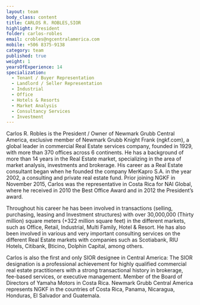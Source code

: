 ```yaml
---
layout: team
body_class: content
title: CARLOS R. ROBLES,SIOR
highlight: President
folder: carlos-robles
email: crobles@ngcentralamerica.com
mobile: +506 8375-9138
category: team
published: true
weight: 1
yearsOfExperience: 14
specialization:
  - Tenant / Buyer Representation
  - Landlord / Seller Representation
  - Industrial
  - Office
  - Hotels & Resorts
  - Market Analysis
  - Consultancy Services
  - Investment
---
```

Carlos R. Robles is the President / Owner of Newmark Grubb Central
America, exclusive member of Newmark Grubb Knight Frank
(ngkf.com), a global leader in commercial Real Estate services
company, founded in 1929, with more than 370 offices across 6
continents.
He has a background of more than 14 years in the Real Estate market,
specializing in the area of market analysis, investments and brokerage.
His career as a Real Estate consultant began when he founded the
company MerKapro S.A. in the year 2002, a consulting and private real
estate fund. Prior joining NGKF in November 2015, Carlos was the
representative in Costa Rica for NAI Global, where he received in 2010
the Best Office Award and in 2012 the President’s award.

Throughout his career he has been involved in transactions (selling,
purchasing, leasing and Investment structures) with over 30,000,000
(Thirty million) square meters (+322 million square feet) in the different
markets, such as Office, Retail, Industrial, Multi Family, Hotel & Resort.
He has also been involved in various and very important consulting
services on the different Real Estate markets with companies such as
Scotiabank, RIU Hotels, Citibank, Bticino, Dolphin Capital, among
others.

Carlos is also the first and only SIOR designee in Central America: The
SIOR designation is a professional achievement for highly qualified
commercial real estate practitioners with a strong transactional history
in brokerage, fee-based services, or executive management.
Member of the Board of Directors of Yamaha Motors in Costa Rica.
Newmark Grubb Central America represents NGKF in the countries of
Costa Rica, Panama, Nicaragua, Honduras, El Salvador and
Guatemala.


